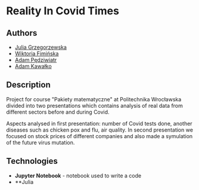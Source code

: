 # Reality In Covid Times

## Authors
- [Julia Grzegorzewska](https://github.com/grzesiaaa)
- [Wiktoria Fimińska](https://github.com/fiminka)
- [Adam Pędziwiatr](https://github.com/AdamOstrich)
- [Adam Kawałko](https://github.com/adasiek01)

## Description
Project for course "Pakiety matematyczne" at Politechnika Wrocławska divided into two presentations which contains analysis of real data from different sectors before and during Covid.

Aspects analysed in first presentation: number of Covid tests done, another diseases such as chicken pox and flu, air quality.
In second presentation we focused on stock prices of different companies and also made a symulation of the future virus mutation. 

## Technologies
- **Jupyter Notebook** - notebook used to write a code
- **Julia 

